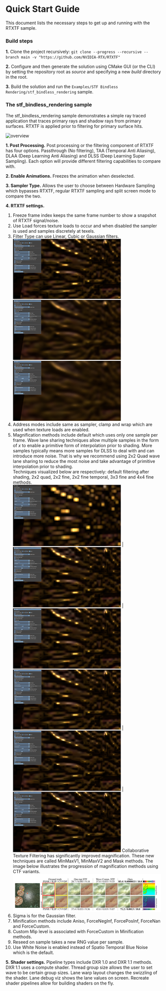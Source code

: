 # Quick Start Guide

This document lists the necessary steps to get up and running with the RTXTF sample.


### Build steps

**1.** Clone the project recursively:
    ```
    git clone --progress --recursive --branch main -v "https://github.com/NVIDIA-RTX/RTXTF"
    ```

**2.** Configure and then generate the solution using CMake GUI (or the CLI) by setting the repository root as _source_ and specifying a new _build_ directory in the root.

**3.** Build the solution and run the `Examples/STF Bindless Rendering/stf_bindless_rendering` sample.

### The stf_bindless_rendering sample
The stf_bindless_rendering sample demonstrates a simple ray traced application that traces primary rays and shadow rays from primary surfaces.  RTXTF is applied prior to filtering for primary surface hits.

![overview](images/stf_ui.png)

**1. Post Processing.** Post processing or the filtering component of RTXTF has four options.  Passthrough (No filtering), TAA (Temporal Anti Aliasing), DLAA (Deep Learning Anti Aliasing) and DLSS (Deep Learning Super Sampling).  Each option will provide different filtering capabilities to compare with.

**2. Enable Animations.** Freezes the animation when deselected.

**3. Sampler Type.** Allows the user to choose between Hardware Sampling which bypasses RTXTF, regular RTXTF sampling and split screen mode to compare the two.

**4. RTXTF settings.**
  1. Freeze frame index keeps the same frame number to show a snapshot of RTXTF signal/noise.<br/>
  2. Use Load forces texture loads to occur and when disabled the sampler is used and samples discretely at texels.<br/>
  3. Filter Type can use Linear, Cubic or Gaussian filters.<br/>
  ![Texture 2D Linear Filter Magnification](images/LinearFilterType.png) ![Texture 2D Cubic Filter Magnification](images/CubicFilterType.png) ![Texture 2D Gaussian Filter Magnification](images/GaussianFilterType.png)
  4. Address modes include same as sampler, clamp and wrap which are used when texture loads are enabled.<br/>
  5. Magnification methods include default which uses only one sample per frame. Wave lane sharing techniques allow multiple samples in the form of *x* to enable a primitive form of interpolation prior to shading. More samples typically means more samples for DLSS to deal with and can introduce more noise.  That is why we recommend using 2x2 Quad wave lane sharing to reduce the most noise and take advantage of primitive interpolation prior to shading.<br/>
	 Techniques visualized below are respectively: default filtering after shading, 2x2 quad, 2x2 fine, 2x2 fine temporal, 3x3 fine and 4x4 fine methods.<br/>
	![Default Mag Method](images/defaultMagMethod.png) | ![2x2 Quad Mag Method](images/2x2QuadMagMethod.png) | ![2x2 Fine Mag Method](images/2x2FineMagMethod.png)
	![2x2 Fine Temporal Mag Method](images/2x2FineTemporalMagMethod.png) | ![3x3 Fine ALU Mag Method](images/3x3FineALUMagMethod.png) | ![4x4 Fine Mag Method](images/4x4FineMagMethod.png)
	Collaborative Texture Filtering has significantly improved magnification.  These new techniques are called MinMaxV1, MinMaxV2 and Mask methods.  The image below illustrates the progression of magnification methods using CTF variants.<br/>
	![CTF2](images/CTF.png)
  6. Sigma is for the Gaussian filter.<br/>
  7. Minification methods include Aniso, ForceNegInf, ForcePosInf, ForceNan and ForceCustom.<br/>
  8. Custom Mip level is associated with ForceCustom in Minification methods.<br/>
  9. Reseed on sample takes a new RNG value per sample.<br/>
  10. Use White Noise is enabled instead of Spatio Temporal Blue Noise which is the default.<br/>

**5. Shader settings.** Pipeline types include DXR 1.0 and DXR 1.1 methods.  DXR 1.1 uses a compute shader.  Thread group size allows the user to set wave to be certain group sizes.  Lane warp layout changes the swizzling of the shader.  Lane debug viz shows the lane values on screen.  Recreate shader pipelines allow for building shaders on the fly.
